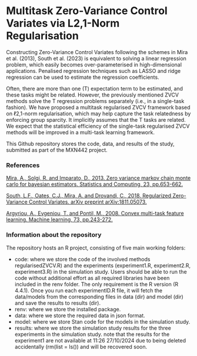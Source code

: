 # Multitask Zero-Variance Control Variates via L2,1-Norm Regularisation

Constructing Zero-Variance Control Variates following the schemes in Mira et al. (2013), South et al. (2023) is equivalent to solving a linear regression problem, which easily becomes over-parameterised in high-dimensional applications. Penalised regression techniques such as LASSO and ridge regression can be used to estimate the regression coefficients. 

Often, there are more than one (T) expectation term to be estimated, and these tasks might be related. However, the previously mentioned ZVCV methods solve the T regression problems separately (i.e., in a single-task fashion). We have proposed a multitask regularised ZVCV framework based on ℓ2,1-norm regularisation, which may help capture the task relatedness by enforcing group sparcity. It implicitly assumes that the T tasks are related. We expect that the statistical efficiency of the single-task regularised ZVCV methods will be improved in a multi-task learning framework.

This Github repository stores the code, data, and results of the study, submitted as part of the MXN442 project.

### References

[Mira, A., Solgi, R. and Imparato, D., 2013. Zero variance markov chain monte carlo for bayesian estimators. Statistics and Computing, 23, pp.653-662.]([https://www.sciencedirect.com/science/article/abs/pii/S0167947321000244](https://link.springer.com/article/10.1007/s11222-012-9344-6))

[South, L.F., Oates, C.J., Mira, A. and Drovandi, C., 2018. Regularized Zero-Variance Control Variates. arXiv preprint arXiv:1811.05073.]([https://www.tandfonline.com/doi/abs/10.1080/0094965031000136012](https://arxiv.org/abs/1811.05073))

[Argyriou, A., Evgeniou, T. and Pontil, M., 2008. Convex multi-task feature learning. Machine learning, 73, pp.243-272.]([https://arxiv.org/abs/1910.08644](https://link.springer.com/article/10.1007/s10994-007-5040-8))

### Information about the repository

The repository hosts an R project, consisting of five main working folders:

- code: where we store the code of the involved methods regularisedZVCV.R) and the experiments (experiment1.R, experiment2.R, experiment3.R) in the simulation study. Users should be able to run the code without additional effort as all required libraries have been included in the renv folder. The only requirement is the R version (R 4.4.1). Once you run each experimentID.R file, it will fetch the data/models from the corresponding files in data (dir) and model (dir) and save the results to results (dir). 
- renv: where we store the installed package.
- data: where we store the required data in json format.
- model: where we store Stan code for the models in the simulation study.
- results: where we store the simulation study results for the three experiments in the simulation study. note that the results for the experiment1 are not available at 11:26 27/10/2024 due to being deleted accidentally (rm(list = ls()) and will be recovered soon.

